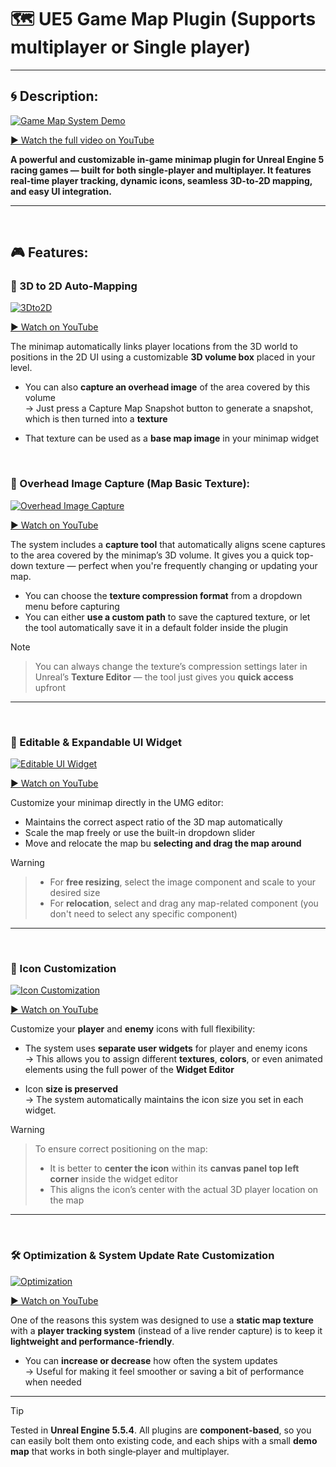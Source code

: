 # 🗺️ UE5 Game Map Plugin (Supports multiplayer or Single player)

---

## 🌀 Description:

[![Game Map System Demo](https://github.com/MatinEsmaeili00/UE5-MultiplayerRacingGames-Plugins/blob/main/Docs/GameMapSystem/Game%20Map%20System%20-%20Demo.gif?raw=true)](https://youtu.be/DU8-FpL0MKw)


[▶️ Watch the full video on YouTube](https://youtu.be/DU8-FpL0MKw)

**A powerful and customizable in-game minimap plugin for Unreal Engine 5 racing games — built for both single-player and multiplayer. It features real-time player tracking, dynamic icons, seamless 3D-to-2D mapping, and easy UI integration.**

---
<br>

## 🎮 Features:



### 🧭 3D to 2D Auto-Mapping

[![3Dto2D](https://github.com/MatinEsmaeili00/UE5-MultiplayerRacingGames-Plugins/blob/main/Docs/GameMapSystem/3Dto2D.gif?raw=true)](https://youtu.be/ypkKo_4y0no)

[▶️ Watch on YouTube](https://youtu.be/ypkKo_4y0no)

The minimap automatically links player locations from the 3D world to positions in the 2D UI using a customizable **3D volume box** placed in your level.

- You can also **capture an overhead image** of the area covered by this volume  
  → Just press a Capture Map Snapshot button to generate a snapshot, which is then turned into a **texture**

- That texture can be used as a **base map image** in your minimap widget





<br>


### 📸 Overhead Image Capture (Map Basic Texture):

[![Overhead Image Capture](https://github.com/MatinEsmaeili00/UE5-MultiplayerRacingGames-Plugins/blob/main/Docs/GameMapSystem/OverheadImgCapture.gif?raw=true)](https://youtu.be/9EfhXmGWDPo)

[▶️ Watch on YouTube](https://youtu.be/9EfhXmGWDPo)

The system includes a **capture tool** that automatically aligns scene captures to the area covered by the minimap’s 3D volume. It gives you a quick top-down texture — perfect when you're frequently changing or updating your map.

- You can choose the **texture compression format** from a dropdown menu before capturing
- You can either **use a custom path** to save the captured texture, or let the tool automatically save it in a default folder inside the plugin

> [!NOTE]
>> You can always change the texture’s compression settings later in Unreal’s **Texture Editor** — the tool just gives you **quick access** upfront
---
<br>


### 🎨 Editable & Expandable UI Widget

[![Editable UI Widget](https://github.com/MatinEsmaeili00/UE5-MultiplayerRacingGames-Plugins/blob/main/Docs/GameMapSystem/EditableUIWidget.gif?raw=true)](https://youtu.be/lsbPyZzvVH8)

[▶️ Watch on YouTube](https://youtu.be/lsbPyZzvVH8)


Customize your minimap directly in the UMG editor:

- Maintains the correct aspect ratio of the 3D map automatically
- Scale the map freely or use the built-in dropdown slider
- Move and relocate the map bu **selecting and drag the map around**

> [!WARNING]
>> - For **free resizing**, select the image component and scale to your desired size
>> - For **relocation**, select and drag any map-related component (you don't need to select any specific component)
---
<br>

### 🧩 Icon Customization

[![Icon Customization](https://github.com/MatinEsmaeili00/UE5-MultiplayerRacingGames-Plugins/blob/main/Docs/GameMapSystem/IconCustomization.gif?raw=true)](https://youtu.be/83GG9GaCmN0)

[▶️ Watch on YouTube](https://youtu.be/83GG9GaCmN0)

Customize your **player** and **enemy** icons with full flexibility:

- The system uses **separate user widgets** for player and enemy icons  
  → This allows you to assign different **textures**, **colors**, or even animated elements using the full power of the **Widget Editor**

- Icon **size is preserved**  
  → The system automatically maintains the icon size you set in each widget.

> [!WARNING]
>> To ensure correct positioning on the map:
>> - It is better to **center the icon** within its **canvas panel top left corner** inside the widget editor
>> - This aligns the icon’s center with the actual 3D player location on the map
---
<br>

### 🛠️ Optimization & System Update Rate Customization

[![Optimization](https://github.com/MatinEsmaeili00/UE5-MultiplayerRacingGames-Plugins/blob/main/Docs/GameMapSystem/Optimization.gif?raw=true)](https://youtu.be/07-XGcE6n-k)

[▶️ Watch on YouTube](https://youtu.be/07-XGcE6n-k)

One of the reasons this system was designed to use a **static map texture** with a **player tracking system** (instead of a live render capture) is to keep it **lightweight and performance-friendly**.

- You can **increase or decrease** how often the system updates  
  → Useful for making it feel smoother or saving a bit of performance when needed

---

> [!TIP]  
> Tested in **Unreal Engine 5.5.4**. All plugins are **component‑based**, so you can easily bolt them onto existing code, and each ships with a small **demo map** that works in both single‑player and multiplayer.



